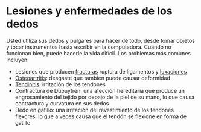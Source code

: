 Lesiones y enfermedades de los dedos
====================================


Usted utiliza sus dedos y pulgares para hacer de todo, desde tomar objetos y tocar instrumentos hasta escribir en la computadora. Cuando no funcionan bien, puede hacerle la vida difícil. Los problemas más comunes incluyen:

* Lesiones que producen [fracturas](https://medlineplus.gov/spanish/fractures.html) ruptura de ligamentos y [luxaciones](https://medlineplus.gov/spanish/dislocations.html)
* [Osteoartritis](https://medlineplus.gov/spanish/osteoarthritis.html): desgaste que también puede causar deformidad
* [Tendinitis](https://medlineplus.gov/spanish/tendinitis.html): irritación de los tendones
* Contractura de Dupuytren: una afección hereditaria que produce un engrosamiento del tejido por debajo de la piel de su mano, lo que causa contractura y curvatura en sus dedos
* Dedo en gatillo: una irritación del revestimiento de los tendones flexores, lo que a veces causa que el tendón se flexione en forma de gatillo
